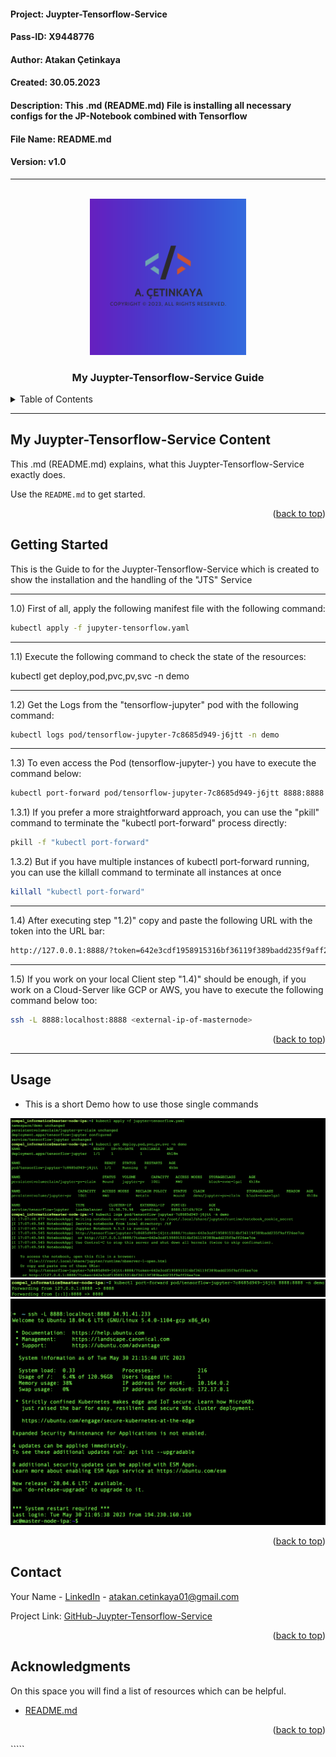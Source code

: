 #### Project: Juypter-Tensorflow-Service

#### Pass-ID: X9448776

#### Author: Atakan Çetinkaya

#### Created: 30.05.2023

#### Description: This .md (README.md) File is installing all necessary configs for the JP-Notebook combined with Tensorflow

#### File Name: README.md

#### Version: v1.0

---

<!-- PROJECT SHIELDS -->

<a name="readme-top"></a>

<!-- PROJECT LOGO -->
<br />
<div align="center">
  <a href="https://github.com/atakancetinkaya/github-how-to/blob/main/logo_by_a-cetinkaya.png">
    <img src="https://github.com/atakancetinkaya/github-how-to/blob/main/logo_by_a-cetinkaya.png" alt="Logo" width="250" height="250">
  </a>

  <h3 align="center">My Juypter-Tensorflow-Service Guide</h3>
</div>

<!-- TABLE OF CONTENTS -->
<details>
  <summary>Table of Contents</summary>
  <ol>
    <li>
      <a href="#about-the-project">My Juypter-Tensorflow-Service Content</a>
      <ul>
      </ul>
    </li>
    <li>
      <a href="#getting-started">Getting Started</a>
      <ul>
      </ul>
    </li>
    <li><a href="#usage">Usage</a></li>
    <li><a href="#contact">Contact</a></li>
    <li><a href="#acknowledgments">Acknowledgments</a></li>
  </ol>
</details>

<!-- ABOUT THE PROJECT -->

---

## My Juypter-Tensorflow-Service Content

This .md (README.md) explains, what this Juypter-Tensorflow-Service exactly does.

Use the `README.md` to get started.

<p align="right">(<a href="#readme-top">back to top</a>)</p>

<!-- GETTING STARTED -->

## Getting Started

This is the Guide to for the Juypter-Tensorflow-Service which is created to show the installation and the handling of the "JTS" Service

---

1.0) First of all, apply the following manifest file with the following command:

```sh
kubectl apply -f jupyter-tensorflow.yaml
```

---

1.1) Execute the following command to check the state of the resources:

kubectl get deploy,pod,pvc,pv,svc -n demo

---

1.2) Get the Logs from the "tensorflow-jupyter" pod with the following command:

```sh
kubectl logs pod/tensorflow-jupyter-7c8685d949-j6jtt -n demo
```

---

1.3) To even access the Pod (tensorflow-jupyter-<pod-id>) you have to execute the command below:

```sh
kubectl port-forward pod/tensorflow-jupyter-7c8685d949-j6jtt 8888:8888 -n demo
```

1.3.1) If you prefer a more straightforward approach, you can use the "pkill" command to terminate the "kubectl port-forward" process directly:

```sh
pkill -f "kubectl port-forward"
```

1.3.2) But if you have multiple instances of kubectl port-forward running, you can use the killall command to terminate all instances at once

```sh
killall "kubectl port-forward"
```

---

1.4) After executing step "1.2)" copy and paste the following URL with the token into the URL bar:

```sh
http://127.0.0.1:8888/?token=642e3cdf1958915316bf36119f389badd235f9aff26ee7ce
```

---

1.5) If you work on your local Client step "1.4)" should be enough, if you work on a Cloud-Server like GCP or AWS, you have to execute the following command below too:

```sh
ssh -L 8888:localhost:8888 <external-ip-of-masternode>
```

<p align="right">(<a href="#readme-top">back to top</a>)</p>

---

<!-- USAGE EXAMPLES -->

## Usage

- This is a short Demo how to use those single commands

<img src="https://github.com/atakancetinkaya/k8s-jupyter-tensorflow/blob/main/screenshots_for_usage/step_1.png" alt="SS-1">

<img src="https://github.com/atakancetinkaya/k8s-jupyter-tensorflow/blob/main/screenshots_for_usage/step_2.png" alt="SS-2">

<img src="https://github.com/atakancetinkaya/k8s-jupyter-tensorflow/blob/main/screenshots_for_usage/step_3.png" alt="SS-3">

<p align="right">(<a href="#readme-top">back to top</a>)</p>

<!-- CONTACT -->

## Contact

Your Name - [LinkedIn](https://www.linkedin.com/in/atakan-%C3%A7etinkaya-28a34b226/) - atakan.cetinkaya01@gmail.com

Project Link: [GitHub-Juypter-Tensorflow-Service](https://github.com/atakancetinkaya/k8s-jupyter-tensorflow)

<p align="right">(<a href="#readme-top">back to top</a>)</p>

<!-- ACKNOWLEDGMENTS -->

## Acknowledgments

On this space you will find a list of resources which can be helpful.

- [README.md](https://docs.github.com/en/repositories/managing-your-repositorys-settings-and-features/customizing-your-repository/about-readmes)

<p align="right">(<a href="#readme-top">back to top</a>)</p>
`````
